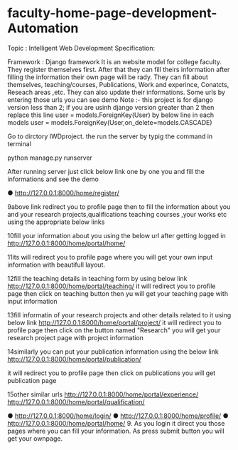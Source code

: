 # faculty-home-page-development-Automation
Topic : Intelligent Web Development
Specification:

Framework : Django framework
It is an website model for college faculty.
They register themselves first. After that they can fill theirs
information after filling the information their own page will be rady.
They can fill about themselves, teaching/courses, Publications, Work
and experince, Conatcts, Reseach areas ,etc.
They can also update their informations.
Some urls by entering those urls you can see demo
Note :- this project is for django version less than 2;
if you are usinh django version greater than 2 then replace this line
user = models.ForeignKey(User)
by below line in each models
user = models.ForeignKey(User,on_delete=models.CASCADE)


Go to dirctory IWDproject.
the run the server by typig the command in terminal

python manage.py runserver


After running server just click below link one by one
you and fill the informations and see the demo

● http://127.0.0.1:8000/home/register/

9above link redirect you to profile page then to
fill the information about you and your research projects,qualifications
teaching courses ,your works etc using the appropriate below links


10fill your information about you using the below url after getting logged in
http://127.0.0.1:8000/home/portal/home/

11its will redirect you to profile page where you
will get your own input information with beautifull layout.

12fill the teaching details in teaching form by using below link
http://127.0.0.1:8000/home/portal/teaching/
it will redirect you to profile page then click on teaching button then yu will get your teaching page with input information

13fill informatin of your research projects and other details related to it using below link
http://127.0.0.1:8000/home/portal/project/
it will redirect you to profile page then click on the button named "Research" you will get your research project page with project information

14similarly you can put your publication information using the below link
http://127.0.0.1:8000/home/portal/publication/

it will redirect you to profile page then click on publications you will get publication page

15other similar urls
http://127.0.0.1:8000/home/portal/experience/
http://127.0.0.1:8000/home/portal/qualification/

● http://127.0.0.1:8000/home/login/
● http://127.0.0.1:8000/home/profile/
● http://127.0.0.1:8000/home/portal/home/
9. As you login it direct you those pages where you can fill your
information. As press submit button you will get your ownpage.
